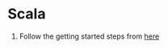 # Scala

1. Follow the getting started steps from [here](https://docs.scala-lang.org/getting-started-sbt-track/getting-started-with-scala-and-sbt-on-the-command-line.html)

